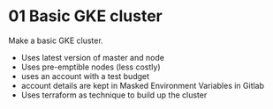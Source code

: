 # 01 Basic GKE cluster

Make a basic GKE cluster.

* Uses latest version of master and node
* Uses pre-emptible nodes (less costly)
* uses an account with a test budget
* account details are kept in Masked Environment Variables in Gitlab
* Uses terraform as technique to build up the cluster

